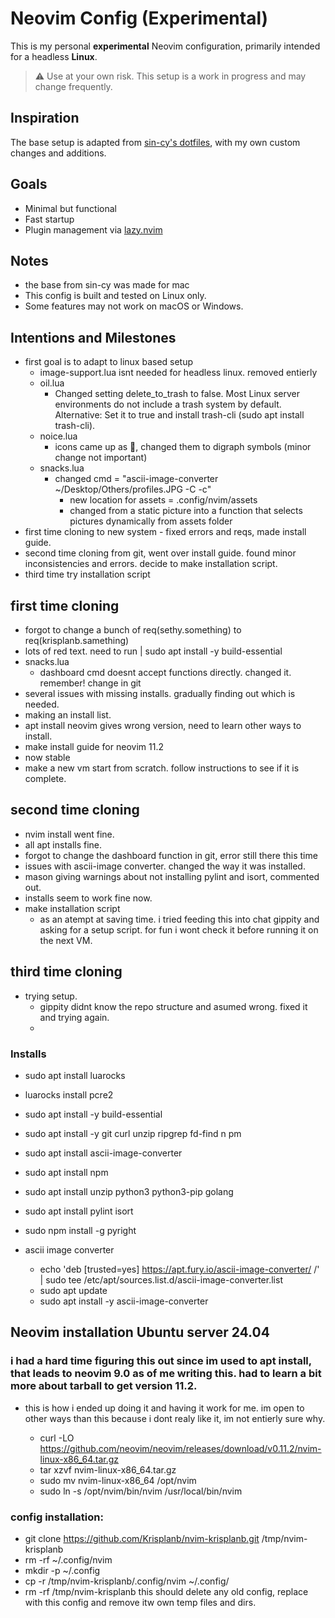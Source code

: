# Neovim Config (Experimental)

This is my personal **experimental** Neovim configuration, primarily intended for a headless **Linux**.

> ⚠️ Use at your own risk. This setup is a work in progress and may change frequently.

## Inspiration

The base setup is adapted from [sin-cy's dotfiles](https://github.com/Sin-cy/dotfiles),  with my own custom changes and additions.

## Goals

- Minimal but functional
- Fast startup
- Plugin management via [lazy.nvim](https://github.com/folke/lazy.nvim)

## Notes

- the base from sin-cy was made for mac
- This config is built and tested on Linux only.
- Some features may not work on macOS or Windows.

## Intentions and Milestones

- first goal is to adapt to linux based setup
  - image-support.lua isnt needed for headless linux. removed entierly
  - oil.lua
    - Changed setting delete_to_trash to false. Most Linux server environments do not include a trash system by default.
      Alternative: Set it to true and install trash-cli (sudo apt install trash-cli).
  - noice.lua
    - icons came up as 󰥻, changed them to digraph symbols (minor change not important)
  - snacks.lua
    - changed cmd = "ascii-image-converter ~/Desktop/Others/profiles.JPG -C -c"
       - new location for assets = .config/nvim/assets
       - changed from a static picture into a function that selects pictures dynamically from assets folder
- first time cloning to new system - fixed errors and reqs, made install guide.
- second time cloning from git, went over install guide. found minor inconsistencies and errors. decide to make installation script.
- third time try installation script
  
## first time cloning
- forgot to change a bunch of req(sethy.something) to req(krisplanb.samething)
- lots of red text. need to run | sudo apt install -y build-essential
- snacks.lua
  - dashboard cmd doesnt accept functions directly. changed it. remember! change in git
- several issues with missing installs. gradually finding out which is needed.
- making an install list.
- apt install neovim gives wrong version, need to learn other ways to install.
- make install guide for neovim 11.2
- now stable
- make a new vm start from scratch. follow instructions to see if it is complete.

## second time cloning
- nvim install went fine.
- all apt installs fine.
- forgot to change the dashboard function in git, error still there this time
- issues with ascii-image converter. changed the way it was installed.
- mason giving warnings about not installing pylint and isort, commented out.
- installs seem to work fine now.
- make installation script
  - as an atempt at saving time. i tried feeding this into chat gippity and asking for a setup script. for fun i wont check it before running it on the next VM.
## third time cloning
- trying setup.
  - gippity didnt know the repo structure and asumed wrong. fixed it and trying again.
  - 

### Installs
- sudo apt install luarocks
- luarocks install pcre2
- sudo apt install -y build-essential
- sudo apt install -y git curl unzip ripgrep fd-find n pm
- sudo apt install ascii-image-converter
- sudo apt install npm
- sudo apt install unzip python3 python3-pip golang
- sudo apt install pylint isort
- sudo npm install -g pyright

- ascii image converter
  - echo 'deb [trusted=yes] https://apt.fury.io/ascii-image-converter/ /' \
  | sudo tee /etc/apt/sources.list.d/ascii-image-converter.list
  - sudo apt update
  - sudo apt install -y ascii-image-converter

## Neovim installation Ubuntu server 24.04
### i had a hard time figuring this out since im used to apt install, that leads to neovim 9.0 as of me writing this. had to learn a bit more about tarball to get version 11.2.
- this is how i ended up doing it and having it work for me. im open to other ways than this because i dont realy like it, im not entierly sure why.

  - curl -LO https://github.com/neovim/neovim/releases/download/v0.11.2/nvim-linux-x86_64.tar.gz
  - tar xzvf nvim-linux-x86_64.tar.gz
  - sudo mv nvim-linux-x86_64 /opt/nvim
  - sudo ln -s /opt/nvim/bin/nvim /usr/local/bin/nvim

### config installation:
- git clone https://github.com/Krisplanb/nvim-krisplanb.git /tmp/nvim-krisplanb
- rm -rf ~/.config/nvim
- mkdir -p ~/.config
- cp -r /tmp/nvim-krisplanb/.config/nvim ~/.config/
- rm -rf /tmp/nvim-krisplanb
this should delete any old config, replace with this config and remove itw own temp files and dirs. 
